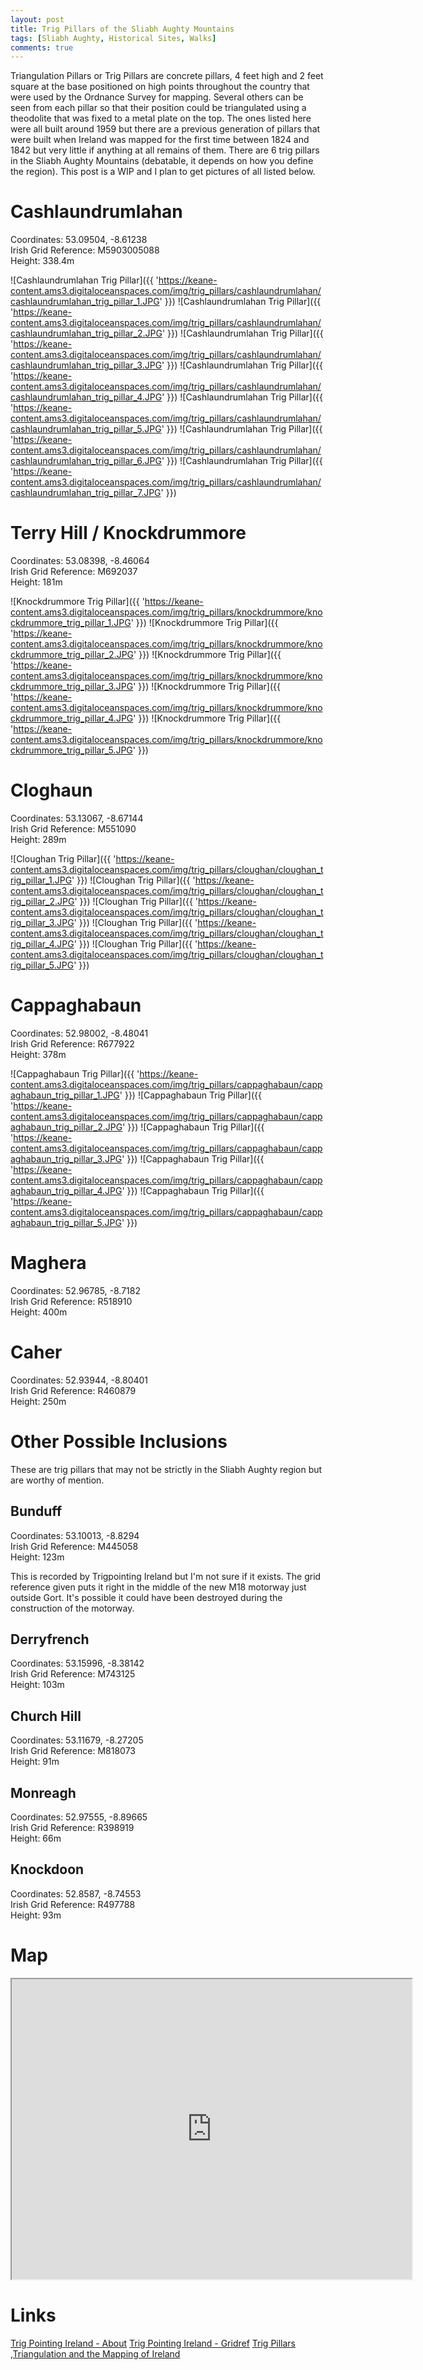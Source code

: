 ```yaml
---
layout: post
title: Trig Pillars of the Sliabh Aughty Mountains
tags: [Sliabh Aughty, Historical Sites, Walks]
comments: true
---
```


Triangulation Pillars or Trig Pillars are concrete pillars, 4 feet high and 2 feet square at the base positioned on high points throughout the country that were used by the Ordnance Survey for mapping. Several others can be seen from each pillar so that their position could be triangulated using a theodolite that was fixed to a metal plate on the top. The ones listed here were all built around 1959 but there are a previous generation of pillars that were built when Ireland was mapped for the first time between 1824 and 1842 but very little if anything at all remains of them. There are 6 trig pillars in the Sliabh Aughty Mountains (debatable, it depends on how you define the region). This post is a WIP and I plan to get pictures of all listed below.

# Cashlaundrumlahan
Coordinates: 53.09504, -8.61238  
Irish Grid Reference: M5903005088  
Height: 338.4m  

![Cashlaundrumlahan Trig Pillar]({{ 'https://keane-content.ams3.digitaloceanspaces.com/img/trig_pillars/cashlaundrumlahan/cashlaundrumlahan_trig_pillar_1.JPG' }})
![Cashlaundrumlahan Trig Pillar]({{ 'https://keane-content.ams3.digitaloceanspaces.com/img/trig_pillars/cashlaundrumlahan/cashlaundrumlahan_trig_pillar_2.JPG' }})
![Cashlaundrumlahan Trig Pillar]({{ 'https://keane-content.ams3.digitaloceanspaces.com/img/trig_pillars/cashlaundrumlahan/cashlaundrumlahan_trig_pillar_3.JPG' }})
![Cashlaundrumlahan Trig Pillar]({{ 'https://keane-content.ams3.digitaloceanspaces.com/img/trig_pillars/cashlaundrumlahan/cashlaundrumlahan_trig_pillar_4.JPG' }})
![Cashlaundrumlahan Trig Pillar]({{ 'https://keane-content.ams3.digitaloceanspaces.com/img/trig_pillars/cashlaundrumlahan/cashlaundrumlahan_trig_pillar_5.JPG' }})
![Cashlaundrumlahan Trig Pillar]({{ 'https://keane-content.ams3.digitaloceanspaces.com/img/trig_pillars/cashlaundrumlahan/cashlaundrumlahan_trig_pillar_6.JPG' }})
![Cashlaundrumlahan Trig Pillar]({{ 'https://keane-content.ams3.digitaloceanspaces.com/img/trig_pillars/cashlaundrumlahan/cashlaundrumlahan_trig_pillar_7.JPG' }})

# Terry Hill / Knockdrummore
Coordinates: 53.08398, -8.46064  
Irish Grid Reference: M692037  
Height: 181m  

![Knockdrummore Trig Pillar]({{ 'https://keane-content.ams3.digitaloceanspaces.com/img/trig_pillars/knockdrummore/knockdrummore_trig_pillar_1.JPG' }})
![Knockdrummore Trig Pillar]({{ 'https://keane-content.ams3.digitaloceanspaces.com/img/trig_pillars/knockdrummore/knockdrummore_trig_pillar_2.JPG' }})
![Knockdrummore Trig Pillar]({{ 'https://keane-content.ams3.digitaloceanspaces.com/img/trig_pillars/knockdrummore/knockdrummore_trig_pillar_3.JPG' }})
![Knockdrummore Trig Pillar]({{ 'https://keane-content.ams3.digitaloceanspaces.com/img/trig_pillars/knockdrummore/knockdrummore_trig_pillar_4.JPG' }})
![Knockdrummore Trig Pillar]({{ 'https://keane-content.ams3.digitaloceanspaces.com/img/trig_pillars/knockdrummore/knockdrummore_trig_pillar_5.JPG' }})

# Cloghaun
Coordinates: 53.13067, -8.67144  
Irish Grid Reference: M551090  
Height: 289m  

![Cloughan Trig Pillar]({{ 'https://keane-content.ams3.digitaloceanspaces.com/img/trig_pillars/cloughan/cloughan_trig_pillar_1.JPG' }})
![Cloughan Trig Pillar]({{ 'https://keane-content.ams3.digitaloceanspaces.com/img/trig_pillars/cloughan/cloughan_trig_pillar_2.JPG' }})
![Cloughan Trig Pillar]({{ 'https://keane-content.ams3.digitaloceanspaces.com/img/trig_pillars/cloughan/cloughan_trig_pillar_3.JPG' }})
![Cloughan Trig Pillar]({{ 'https://keane-content.ams3.digitaloceanspaces.com/img/trig_pillars/cloughan/cloughan_trig_pillar_4.JPG' }})
![Cloughan Trig Pillar]({{ 'https://keane-content.ams3.digitaloceanspaces.com/img/trig_pillars/cloughan/cloughan_trig_pillar_5.JPG' }})


# Cappaghabaun
Coordinates: 52.98002, -8.48041  
Irish Grid Reference: R677922  
Height: 378m  

![Cappaghabaun Trig Pillar]({{ 'https://keane-content.ams3.digitaloceanspaces.com/img/trig_pillars/cappaghabaun/cappaghabaun_trig_pillar_1.JPG' }})
![Cappaghabaun Trig Pillar]({{ 'https://keane-content.ams3.digitaloceanspaces.com/img/trig_pillars/cappaghabaun/cappaghabaun_trig_pillar_2.JPG' }})
![Cappaghabaun Trig Pillar]({{ 'https://keane-content.ams3.digitaloceanspaces.com/img/trig_pillars/cappaghabaun/cappaghabaun_trig_pillar_3.JPG' }})
![Cappaghabaun Trig Pillar]({{ 'https://keane-content.ams3.digitaloceanspaces.com/img/trig_pillars/cappaghabaun/cappaghabaun_trig_pillar_4.JPG' }})
![Cappaghabaun Trig Pillar]({{ 'https://keane-content.ams3.digitaloceanspaces.com/img/trig_pillars/cappaghabaun/cappaghabaun_trig_pillar_5.JPG' }})


# Maghera
Coordinates: 52.96785, -8.7182  
Irish Grid Reference: R518910  
Height: 400m  

# Caher
Coordinates: 52.93944, -8.80401  
Irish Grid Reference: R460879  
Height: 250m  

# Other Possible Inclusions
These are trig pillars that may not be strictly in the Sliabh Aughty region but are worthy of mention.

## Bunduff
Coordinates: 53.10013, -8.8294  
Irish Grid Reference: M445058  
Height: 123m  

This is recorded by Trigpointing Ireland but I'm not sure if it exists. The grid reference given puts it right in the middle of the new M18 motorway just outside Gort. It's possible it could have been destroyed during the construction of the motorway.

## Derryfrench
Coordinates: 53.15996, -8.38142  
Irish Grid Reference: M743125  
Height: 103m  

## Church Hill
Coordinates: 53.11679, -8.27205  
Irish Grid Reference: M818073  
Height: 91m  

## Monreagh
Coordinates: 52.97555, -8.89665  
Irish Grid Reference: R398919  
Height: 66m  

## Knockdoon
Coordinates: 52.8587, -8.74553  
Irish Grid Reference: R497788  
Height: 93m  

# Map
<iframe src="https://www.google.com/maps/d/u/0/embed?mid=1-05jE5NMe636nqUbBJe_7eAfFR5rz8A1" width="640" height="480"></iframe>

# Links
[Trig Pointing Ireland - About](http://www.trigpointing-ireland.org.uk/about.php)
[Trig Pointing Ireland - Gridref](http://www.trigpointing-ireland.org.uk/gridref.php)
[Trig Pillars ,Triangulation and the Mapping of Ireland](http://brothersofthelug.ie/passage-tombs-tom-barragry/)

